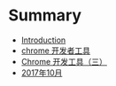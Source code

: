 # Summary

* [Introduction](README.md)
* [chrome 开发者工具](Chrome开发者工具（二）.md)
* [Chrome 开发工具（三）](san-sheng-san-shi.md)
* [2017年10月](2017nian-10-yue.md)

